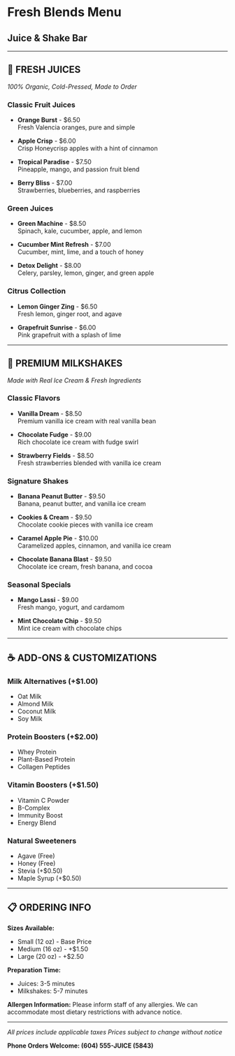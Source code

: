 # Fresh Blends Menu
## Juice & Shake Bar

---

## 🥤 FRESH JUICES
*100% Organic, Cold-Pressed, Made to Order*

### Classic Fruit Juices
- **Orange Burst** - $6.50  
  Fresh Valencia oranges, pure and simple

- **Apple Crisp** - $6.00  
  Crisp Honeycrisp apples with a hint of cinnamon

- **Tropical Paradise** - $7.50  
  Pineapple, mango, and passion fruit blend

- **Berry Bliss** - $7.00  
  Strawberries, blueberries, and raspberries

### Green Juices
- **Green Machine** - $8.50  
  Spinach, kale, cucumber, apple, and lemon

- **Cucumber Mint Refresh** - $7.00  
  Cucumber, mint, lime, and a touch of honey

- **Detox Delight** - $8.00  
  Celery, parsley, lemon, ginger, and green apple

### Citrus Collection
- **Lemon Ginger Zing** - $6.50  
  Fresh lemon, ginger root, and agave

- **Grapefruit Sunrise** - $6.00  
  Pink grapefruit with a splash of lime

---

## 🥛 PREMIUM MILKSHAKES
*Made with Real Ice Cream & Fresh Ingredients*

### Classic Flavors
- **Vanilla Dream** - $8.50  
  Premium vanilla ice cream with real vanilla bean

- **Chocolate Fudge** - $9.00  
  Rich chocolate ice cream with fudge swirl

- **Strawberry Fields** - $8.50  
  Fresh strawberries blended with vanilla ice cream

### Signature Shakes
- **Banana Peanut Butter** - $9.50  
  Banana, peanut butter, and vanilla ice cream

- **Cookies & Cream** - $9.50  
  Chocolate cookie pieces with vanilla ice cream

- **Caramel Apple Pie** - $10.00  
  Caramelized apples, cinnamon, and vanilla ice cream

- **Chocolate Banana Blast** - $9.50  
  Chocolate ice cream, fresh banana, and cocoa

### Seasonal Specials
- **Mango Lassi** - $9.00  
  Fresh mango, yogurt, and cardamom

- **Mint Chocolate Chip** - $9.50  
  Mint ice cream with chocolate chips

---

## ☕ ADD-ONS & CUSTOMIZATIONS

### Milk Alternatives (+$1.00)
- Oat Milk
- Almond Milk  
- Coconut Milk
- Soy Milk

### Protein Boosters (+$2.00)
- Whey Protein
- Plant-Based Protein
- Collagen Peptides

### Vitamin Boosters (+$1.50)
- Vitamin C Powder
- B-Complex
- Immunity Boost
- Energy Blend

### Natural Sweeteners
- Agave (Free)
- Honey (Free)
- Stevia (+$0.50)
- Maple Syrup (+$0.50)

---

## 📋 ORDERING INFO

**Sizes Available:**
- Small (12 oz) - Base Price
- Medium (16 oz) - +$1.50
- Large (20 oz) - +$2.50

**Preparation Time:**
- Juices: 3-5 minutes
- Milkshakes: 5-7 minutes

**Allergen Information:**
Please inform staff of any allergies. We can accommodate most dietary restrictions with advance notice.

---

*All prices include applicable taxes*
*Prices subject to change without notice*

**Phone Orders Welcome: (604) 555-JUICE (5843)**